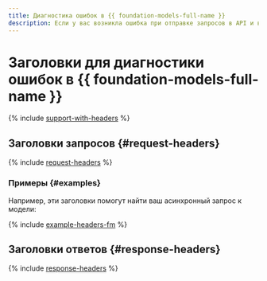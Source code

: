 ```yaml
---
title: Диагностика ошибок в {{ foundation-models-full-name }}
description: Если у вас возникла ошибка при отправке запросов в API и вам нужна помощь, обратитесь в техническую поддержку. Техническая поддержка сможет быстрее решить вашу проблему, если вы будете использовать дополнительные заголовки запросов и ответов.
---
```


# Заголовки для диагностики ошибок в {{ foundation-models-full-name }}

{% include [support-with-headers](../../_includes/ai-common/support-with-headers.md) %}

## Заголовки запросов {#request-headers}

{% include [request-headers](../../_includes/ai-common/request-headers.md) %}

### Примеры {#examples}

Например, эти заголовки помогут найти ваш асинхронный запрос к модели:

{% include [example-headers-fm](../../_includes/ai-common/example-headers-fm.md) %}

## Заголовки ответов {#response-headers}

{% include [response-headers](../../_includes/ai-common/response-headers.md) %}